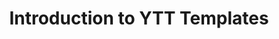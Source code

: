 ---
title: Introduction to YTT Templates
description: An introduction to using ytt templates when deploying application resources to a Kubernetes cluster.
summary: An introduction to using ytt templates when deploying application resources to a Kubernetes cluster.
lab: lab-carvel-ytt
length: 15
logo: "images/workshops/logo-carvel-2.png"
tags:
  - Microservices
  - Kubernetes
  - Carvel
weight: 5
archive: true
---